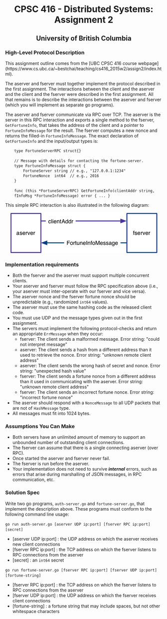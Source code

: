 <h1 align="center"> 
	CPSC 416 - Distributed Systems: Assignment 2
</h1>

<h2 align="center"> 
	University of British Columbia
</h2>

<h3>
	<b>High-Level Protocol Description</b>
</h3>
This assignment outline comes from the [UBC CPSC 416 course webpage](https://www.cs.ubc.ca/~bestchai/teaching/cs416_2015w2/assign2/index.html).

The aserver and fserver must together implement the protocol described in the first assignment.
The interactions between the client and the aserver and the client and the fserver were described 
in the first assignment. All that remains is to describe the interactions between the aserver and 
fserver (which you will implement as separate go programs).

The aserver and fserver communicate via RPC over TCP. The aserver is the server in this RPC interaction 
and exports a single method to the fserver, ``GetFortuneInfo``, that takes the address of the client and a 
pointer to ``FortuneInfoMessage`` for the result. The fserver computes a new nonce and returns the filled-in 
``FortuneInfoMessage``. The exact declaration of ``GetFortuneInfo`` and the input/output types is:

```
	type FortuneServerRPC struct{}

	// Message with details for contacting the fortune-server.
    type FortuneInfoMessage struct {
    	FortuneServer string // e.g., "127.0.0.1:1234"
	    FortuneNonce  int64  // e.g., 2016
    }
	
	func (this *FortuneServerRPC) GetFortuneInfo(clientAddr string,	
	fInfoMsg *FortuneInfoMessage) error { ... }
```

This simple RPC interaction is also illustrated in the following diagram:

<p align="center">
	<img alt="Space-Time Diagram" src="/assign2-servers-proto.jpg">
</p>




<h3>
	<b>Implementation requirements</b>
</h3>

 - Both the fserver and the aserver must support multiple concurrent clients.
 - Your aserver and fserver must follow the RPC specification above (i.e., your aserver must inter-operate with our fserver and vice versa).
 - The aserver nonce and the fserver fortune nonce should be unpredictable (e.g., randomized ``int64`` values).
 - The aserver must use the same hashing code as the released client code.
 - You must use UDP and the message types given out in the first assignment.
 - The servers must implement the following protocol-checks and return an appropriate ``ErrMessage`` when they occur:
	- fserver: The client sends a malformed message.
	Error string: "could not interpret message"
	- aserver: The client sends a hash from a different address than it used to retrieve the nonce.
	Error string: "unknown remote client address"
	- aserver: The client sends the wrong hash of secret and nonce.
	Error string: "unexpected hash value"
	- fserver: The client sends a fortune nonce from a different address than it used in communicating with the aserver.
	Error string: "unknown remote client address"
	- fserver: The client sends an incorrect fortune nonce.
	Error string: "incorrect fortune nonce"
- The aserver should respond with a ``NonceMessage`` to all UDP packets that are not of ``HashMessage`` type.
 - All messages must fit into 1024 bytes.
 
 
 
 
<h3>
	<b>Assumptions You Can Make</b>
</h3>

 - Both servers have an unlimited amount of memory to support an unbounded number 
	of outstanding client connections.
 - The fserver can assume that there is a single connecting aserver (over RPC).
 - Once started the aserver and fserver never fail.
 - The fserver is run before the aserver.
 - Your implementation does not need to survive _**internal**_ errors, such as errors that 
	arise during marshalling of JSON messages, in RPC communication, etc.
	
	
<h3>
	<b>Solution Spec</b>
</h3>

Write two go programs, ``auth-server.go`` and ``fortune-server.go``, that implement the description above. 
These programs must conform to the following command line usage:

``go run auth-server.go [aserver UDP ip:port] [fserver RPC ip:port] [secret]``

- [aserver UDP ip:port] : the UDP address on which the aserver receives new client connections
- [fserver RPC ip:port] : the TCP address on which the fserver listens to RPC connections from the aserver
- [secret] : an ``int64`` secret

``go run fortune-server.go [fserver RPC ip:port] [fserver UDP ip:port] [fortune-string]``
- [fserver RPC ip:port] : the TCP address on which the fserver listens to RPC connections from the aserver
- [fserver UDP ip:port] : the UDP address on which the fserver receives client connections
- [fortune-string] : a fortune string that may include spaces, but not other whitespace characters
